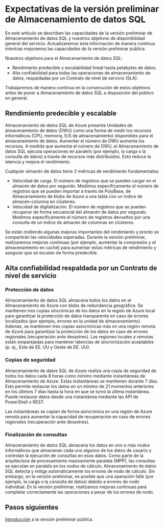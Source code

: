 <properties
   pageTitle="Expectativas de la versión preliminar de Almacenamiento de datos SQL | Microsoft Azure"
   description="Resumen de las capacidades de la versión preliminar pública y los objetivos de disponibilidad general de Almacenamiento de datos SQL."
   services="sql-data-warehouse"
   documentationCenter="NA"
   authors="happynicolle"
   manager="barbkess"
   editor=""/>

<tags
   ms.service="sql-data-warehouse"
   ms.devlang="NA"
   ms.topic="get-started-article"
   ms.tgt_pltfrm="NA"
   ms.workload="data-services"
   ms.date="04/12/2016"
   ms.author="mausher;barbkess;sonyama;nicw"/>

# Expectativas de la versión preliminar de Almacenamiento de datos SQL

En este artículo se describen las capacidades de la versión preliminar de Almacenamiento de datos SQL y nuestros objetivos de disponibilidad general del servicio. Actualizaremos esta información de manera continua mientras mejoramos las capacidades de la versión preliminar pública.

Nuestros objetivos para el Almacenamiento de datos SQL:

- Rendimiento predecible y escalabilidad lineal hasta petabytes de datos.
- Alta confiabilidad para todas las operaciones de almacenamiento de datos, respaldadas por un Contrato de nivel de servicio (SLA).

Trabajaremos de manera continua en la consecución de estos objetivos antes de poner a Almacenamiento de datos SQL a disposición del público en general.

## Rendimiento predecible y escalable

Almacenamiento de datos SQL de Azure presenta Unidades de almacenamiento de datos (DWU) como una forma de medir los recursos informáticos (CPU, memoria, E/S de almacenamiento) disponibles para el almacenamiento de datos. Aumentar el número de DWU aumenta los recursos. A medida que aumenta el número de DWU, el Almacenamiento de datos SQL ejecuta operaciones en paralelo (por ejemplo, la carga o la consulta de datos) a través de recursos más distribuidos. Esto reduce la latencia y mejora el rendimiento.

Cualquier almacén de datos tiene 2 métricas de rendimiento fundamentales:

- Velocidad de carga. El número de registros que se pueden cargar en el almacén de datos por segundo. Medimos específicamente el número de registros que se pueden importar a través de PolyBase, de Almacenamiento de blobs de Azure a una tabla con un índice de almacén-columna en clústeres.
- Velocidad de digitalización. El número de registros que se pueden recuperar de forma secuencial del almacén de datos por segundo. Medimos específicamente el número de registros devueltos por una consulta de un índice de almacén de columnas en clústeres.


Se están midiendo algunas mejoras importantes del rendimiento y pronto se compartirán las velocidades esperadas. Durante la versión preliminar, realizaremos mejoras continuas (por ejemplo, aumentar la compresión y el almacenamiento en caché) para aumentar estas métricas de rendimiento y asegurar que se escalan de forma predecible.


## Alta confiabilidad respaldada por un Contrato de nivel de servicio

### Protección de datos

Almacenamiento de datos SQL almacena todos los datos en el Almacenamiento de Azure con blobs de redundancia geográfica. Se mantienen tres copias sincrónicas de los datos en la región de Azure local para garantizar la protección de datos transparente en caso de errores localizados (por ejemplo, errores en la unidad de almacenamiento). Además, se mantienen tres copias asincrónicas más en una región remota de Azure para garantizar la protección de los datos en caso de errores regionales (recuperación ante desastres). Las regiones locales y remotas están emparejadas para mantener latencias de sincronización aceptables (p. ej., Este de EE. UU y Oeste de EE. UU).


### Copias de seguridad

Almacenamiento de datos SQL de Azure realiza una copia de seguridad de todos los datos cada 8 horas como mínimo mediante instantáneas de Almacenamiento de Azure. Estas instantáneas se mantienen durante 7 días. Esto permite restaurar los datos en un mínimo de 21 momentos anteriores en los últimos 7 días hasta la hora en que se tomó la última instantánea. Puede restaurar datos desde una instantánea mediante las API de PowerShell o REST.

Las instantáneas se copian de forma asincrónica en una región de Azure remota para aumentar la capacidad de recuperación en caso de errores regionales (recuperación ante desastres).


### Finalización de consultas

Almacenamiento de datos SQL almacena los datos en uno o más nodos informáticos que almacenan cada uno algunos de los datos de usuario y controlan la ejecución de consultas en esos datos. Como parte de la arquitectura de procesamiento masivamente paralela (MPP), las consultas se ejecutan en paralelo en los nodos de cálculo. Almacenamiento de datos SQL detecta y mitiga automáticamente los errores de nodo de cálculo. Sin embargo, en la versión preliminar, es posible que una operación falle (por ejemplo, la carga o la consulta de datos) debido a errores de nodo individual. En la versión preliminar, realizamos mejoras continuas para completar correctamente las operaciones a pesar de los errores de nodo.


## Pasos siguientes

[Introducción][] a la versión preliminar pública.

<!--Image references-->

<!--Article references-->
[Introducción]: ./sql-data-warehouse-get-started-provision.md

<!--MSDN references-->

<!--Other Web references-->

<!---HONumber=AcomDC_0413_2016-->